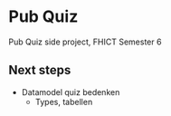 # Pub Quiz

Pub Quiz side project, FHICT Semester 6

## Next steps

- Datamodel quiz bedenken
  - Types, tabellen
